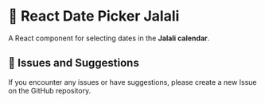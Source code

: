 # 🏦 React Date Picker Jalali

A React component for selecting dates in the **Jalali calendar**.

## 📝 Issues and Suggestions

If you encounter any issues or have suggestions, please create a new Issue on the GitHub repository.
